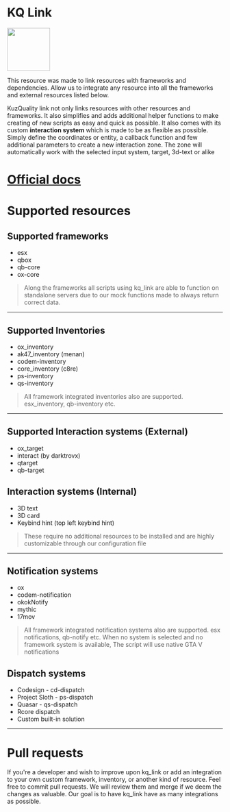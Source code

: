 # KQ Link

<img src="https://github.com/user-attachments/assets/851693c4-9116-4f82-b14d-21ba56a7fed7" width="100" height="100">

This resource was made to link resources with frameworks and dependencies. Allow us to integrate any resource into all the frameworks and external resources listed below. 

KuzQuality link not only links resources with other resources and frameworks. It also simplifies and adds additional helper functions to make creating of new scripts as easy and quick as possible. It also comes with its custom **interaction system** which is made to be as flexible as possible. Simply define the coordinates or entity, a callback function and few additional parameters to create a new interaction zone. The zone will automatically work with the selected input system, target, 3d-text or alike


# [Official docs](https://docs.kuzquality.com/kq-link/kq-link-or-installation-guide)


# Supported resources

## Supported frameworks
- esx
- qbox
- qb-core
- ox-core
  
> Along the frameworks all scripts using kq_link are able to function on standalone servers due to our mock functions made to always return correct data.

___

## Supported Inventories
- ox_inventory
- ak47_inventory (menan)
- codem-inventory
- core_inventory (c8re)
- ps-inventory
- qs-inventory

> All framework integrated inventories also are supported. esx_inventory, qb-inventory etc.

___
## Supported Interaction systems (External)
- ox_target
- interact (by darktrovx)
- qtarget
- qb-target

## Interaction systems (Internal)
- 3D text
- 3D card
- Keybind hint (top left keybind hint)

> These require no additional resources to be installed and are highly customizable through our configuration file
___

## Notification systems
- ox
- codem-notification
- okokNotify
- mythic
- 17mov

> All framework integrated notification systems also are supported. esx notifications, qb-notify etc.
> When no system is selected and no framework system is available, The script will use native GTA V notifications


## Dispatch systems
- Codesign - cd-dispatch
- Project Sloth - ps-dispatch
- Quasar - qs-dispatch
- Rcore dispatch
- Custom built-in solution

___

# Pull requests
If you're a developer and wish to improve upon kq_link or add an integration to your own custom framework, inventory, or another kind of resource. Feel free to commit pull requests. We will review them and merge if we deem the changes as valuable. Our goal is to have kq_link have as many integrations as possible.
